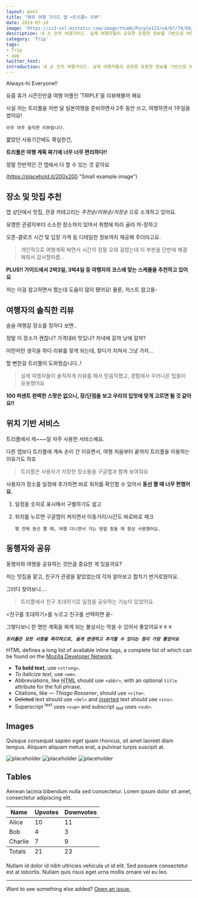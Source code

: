```yaml
---
layout: post
title: "해외 여행 가이드 앱 <트리플> 리뷰"
date: 2019-07-20 
image: 'https://is3-ssl.mzstatic.com/image/thumb/Purple123/v4/67/79/60/677960c1-4772-301f-0d35-27ed03f38a03/AppIcon-0-1x_U007emarketing-0-0-sRGB-85-220-0-7.png/1200x630wa.png'
description: 내 손 안의 여행가이드. 실제 여행자들이 공유한 유용한 정보를 기반으로 여행해보자.
category: 'Trip'
tags:
- Trip
- app
twitter_text: 
introduction: 내 손 안의 여행가이드. 실제 여행자들이 공유한 유용한 정보를 기반으로 여행해보자.
---
```



Always-hi Everyone!!

요즘 휴가 시즌인만큼 여행 어플인 'TRIPLE'을 리뷰해볼까 해요

사실 저는 트리플을 저번 달 일본여행을 준비하면서 2주 동안 쓰고, 여행하면서 1주일을 썼어요!

`아주 아주 솔직한 리뷰랍니다.`

짧았던 사용기간에도 확실한건,

**트리플은 여행 계획 짜기에 너무 너무 편리하다!!**

정말 전반적인 건 앱에서 다 할 수 있는 것 같아요

(https://placehold.it/200x200 "Small example image")

## 장소 및 맛집 추천

앱 상단에서 맛집, 관광 카테고리는 *추천순/리뷰순/저장순* 으로 소개하고 있어요.

유명한 관광지부터 소소한 장소까지 있어서 취향에 따라 골라 저-장하고


오픈-클로즈 시간 및 입장 가격 등 디테일한 정보까지 제공해 주더라고요.

> 개인적으로 여행계획 짜면서 시간이 정말 오래 걸렸는데 이 부분을 단번에 해결해줘서 감사할따름...

**PLUS!! 가이드에서 2박3일, 3박4일 등 여행자의 코스에 맞는 스케쥴을 추천하고 있어요**

저는 이걸 참고하면서 짰는데 도움이 많이 됐어요! 물론, 저스트 참고용-

## 여행자의 솔직한 리뷰

슬슬 여행갈 장소를 정하다 보면.. 

정말 이 장소가 괜찮나? 가격대비 맛있나? 저녁에 갈까 낮에 갈까?

이런저런 생각을 하다 리뷰를 찾게 되는데, 찾다가 지쳐서 그냥 가자...

할 뻔한걸 트리플이 도와줬습니다..!

>실제 여행자들이 솔직하게 리뷰를 해서 믿음직했고,
경험에서 우러나온 팁들이 유용했어요

**100 퍼센트 완벽한 스팟은 없으니, 장/단점을 보고 우리의 입맛에 맞게 고르면 될 것 같아요!!**

## 위치 기반 서비스

트리플에서 제~~~일 자주 사용한 서비스예요.

다른 앱보다 트리플에 계속 손이 간 이유면서, 여행 처음부터 끝까지 트리플을 이용하는 이유기도 하죠 

> 트리플은 사용자가 저장한 장소들을 구글맵과 함께 보여줘요

사용자가 장소를 일정에 추가하면 바로 위치를  확인할 수 있어서 **동선 짤 때 너무 편했어요.**

1. 일정을 숫자로 표시해서 구별하기도 쉽고

2. 위치를 누르면 구글맵이 켜지면서 이동거리/시간도 바로바로 체크
   
    `행 전에 동선 짤 때, 여행 다니면서 가는 방법 찾을 때 항상 사용했어요.`
    
## 동행자와 공유

동행자와 여행을 공유하는 것만큼 중요한 게 있을까요?

저는 맛집을 맡고, 친구가 관광을 맡았었는데 각자 알아보고 합치기 번거로웠어요.

그러다 찾아보니....

> 트리플에서 친구 초대하기로 일정을 공유하는 기능이 있었어요.

<친구를 초대하기>를 누르고 친구를 선택하면 끝-

그렇다보니 한 명만 계획을 짜게 되는 불상사는 막을 수 있어서 좋았어요ㅎㅎㅎ




***`트리플은 모든 사항을 즉각적으로, 쉽게 변경하고 추가할 수 있다는 점이 가장 좋았어요`***

HTML defines a long list of available inline tags, a complete list of which can be found on the [Mozilla Developer Network](https://developer.mozilla.org/en-US/docs/Web/HTML/Element).

- **To bold text**, use `<strong>`.
- *To italicize text*, use `<em>`.
- Abbreviations, like <abbr title="HyperText Markup Langage">HTML</abbr> should use `<abbr>`, with an optional `title` attribute for the full phrase.
- Citations, like <cite>&mdash; Thiago Rossener</cite>, should use `<cite>`.
- <del>Deleted</del> text should use `<del>` and <ins>inserted</ins> text should use `<ins>`.
- Superscript <sup>text</sup> uses `<sup>` and subscript <sub>text</sub> uses `<sub>`.









## Images

Quisque consequat sapien eget quam rhoncus, sit amet laoreet diam tempus. Aliquam aliquam metus erat, a pulvinar turpis suscipit at.

![placeholder](https://placehold.it/800x400 "Large example image")
![placeholder](https://placehold.it/400x200 "Medium example image")
![placeholder](https://placehold.it/200x200 "Small example image")

## Tables

Aenean lacinia bibendum nulla sed consectetur. Lorem ipsum dolor sit amet, consectetur adipiscing elit.

<table>
  <thead>
    <tr>
      <th>Name</th>
      <th>Upvotes</th>
      <th>Downvotes</th>
    </tr>
  </thead>
  <tfoot>
    <tr>
      <td>Totals</td>
      <td>21</td>
      <td>23</td>
    </tr>
  </tfoot>
  <tbody>
    <tr>
      <td>Alice</td>
      <td>10</td>
      <td>11</td>
    </tr>
    <tr>
      <td>Bob</td>
      <td>4</td>
      <td>3</td>
    </tr>
    <tr>
      <td>Charlie</td>
      <td>7</td>
      <td>9</td>
    </tr>
  </tbody>
</table>

Nullam id dolor id nibh ultricies vehicula ut id elit. Sed posuere consectetur est at lobortis. Nullam quis risus eget urna mollis ornare vel eu leo.

-----

Want to see something else added? <a href="https://github.com/poole/poole/issues/new">Open an issue.</a>










